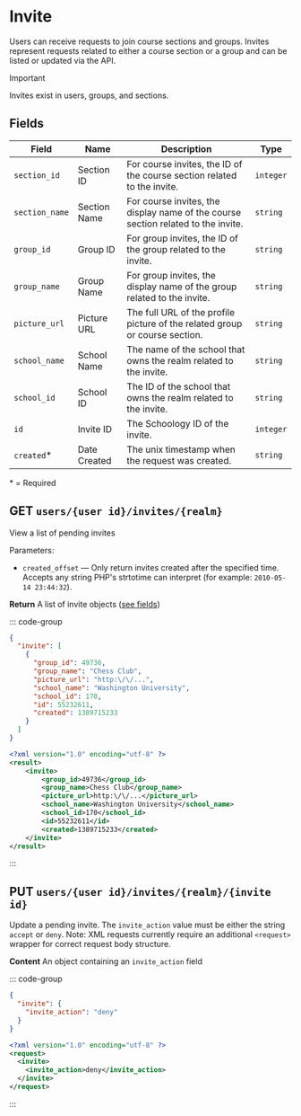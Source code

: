 # Invite

Users can receive requests to join course sections and groups. Invites represent requests related to either a course section or a group and can be listed or updated via the API.

> [!IMPORTANT]
> Invites exist in users, groups, and sections.

## Fields

| Field          | Name         | Description                                                                       | Type      |
| -------------- | ------------ | --------------------------------------------------------------------------------- | --------- |
| `section_id`   | Section ID   | For course invites, the ID of the course section related to the invite.           | `integer` |
| `section_name` | Section Name | For course invites, the display name of the course section related to the invite. | `string`  |
| `group_id`     | Group ID     | For group invites, the ID of the group related to the invite.                     | `string`  |
| `group_name`   | Group Name   | For group invites, the display name of the group related to the invite.           | `string`  |
| `picture_url`  | Picture URL  | The full URL of the profile picture of the related group or course section.       | `string`  |
| `school_name`  | School Name  | The name of the school that owns the realm related to the invite.                 | `string`  |
| `school_id`    | School ID    | The ID of the school that owns the realm related to the invite.                   | `string`  |
| `id`           | Invite ID    | The Schoology ID of the invite.                                                   | `integer` |
| `created`*     | Date Created | The unix timestamp when the request was created.                                  | `string`  |

\* = Required

## GET `users/{user id}/invites/{realm}`

View a list of pending invites

Parameters:

- `created_offset` — Only return invites created after the specified time. Accepts any string PHP's strtotime can interpret (for example: `2010-05-14 23:44:32`).

**Return** A list of invite objects ([see fields](#fields))

::: code-group

```json [JSON]
{
  "invite": [
    {
      "group_id": 49736,
      "group_name": "Chess Club",
      "picture_url": "http:\/\/...",
      "school_name": "Washington University",
      "school_id": 170,
      "id": 55232611,
      "created": 1389715233
    }
  ]
}
```

```xml [XML]
<?xml version="1.0" encoding="utf-8" ?>
<result>
    <invite>
        <group_id>49736</group_id>
        <group_name>Chess Club</group_name>
        <picture_url>http:\/\/...</picture_url>
        <school_name>Washington University</school_name>
        <school_id>170</school_id>
        <id>55232611</id>
        <created>1389715233</created>
    </invite>
</result>
```

:::

## PUT `users/{user id}/invites/{realm}/{invite id}`

Update a pending invite. The `invite_action` value must be either the string `accept` or `deny`. Note: XML requests currently require an additional `<request>` wrapper for correct request body structure.

**Content** An object containing an `invite_action` field

::: code-group

```json [JSON]
{
  "invite": {
    "invite_action": "deny"
  }
}
```

```xml [XML]
<?xml version="1.0" encoding="utf-8" ?>
<request>
  <invite>
    <invite_action>deny</invite_action>
  </invite>
</request>
```

:::
